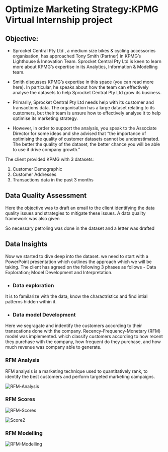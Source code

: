 # Optimize Marketing Strategy:KPMG Virtual Internship project

## Objective:
* Sprocket Central Pty Ltd , a medium size bikes & cycling accessories organisation, has approached Tony Smith (Partner) in KPMG’s Lighthouse & Innovation Team. Sprocket Central Pty Ltd is keen to learn more about KPMG’s expertise in its Analytics, Information & Modelling team.

* Smith discusses KPMG’s expertise in this space (you can read more here). In particular, he speaks about how the team can effectively analyse the datasets to help Sprocket Central Pty Ltd grow its business.

* Primarily, Sprocket Central Pty Ltd needs help with its customer and transactions data. The organisation has a large dataset relating to its customers, but their team is unsure how to effectively analyse it to help optimise its marketing strategy.

* However, in order to support the analysis, you speak to the Associate Director for some ideas and she advised that “the importance of optimising the quality of customer datasets cannot be underestimated. The better the quality of the dataset, the better chance you will be able to use it drive company growth.”

The client provided KPMG with 3 datasets:

1. Customer Demographic
2. Customer Addresses
3. Transactions data in the past 3 months

## Data Quality Assessment
Here the objective was to draft an email to the client identifying the data quality issues and strategies to mitigate these issues. A data quality framework was also given

So necessary petroling was done in the dataset and a letter was drafted

## Data Insights
Now we started to dive deep into the dataset. we need to start with a PowerPoint presentation which outlines the approach which we will be taking. The client has agreed on the following 3 phases as follows - Data Exploration; Model Development and Interpretation.

* ### Data exploration 
It is to familarize with the data, know the charactristics and find intial patterns hidden within it.

* ### Data model Development 
Here we segragate and indentify the customers according to their transcations done with the company. Recency-Frequency-Monetary (RFM) model was implemented. which classify customers according to how recent they purchase with the company, how frequent do they purchase, and how much revenue was company able to generate.
### RFM Analysis
RFM analysis is a marketing technique used to quantitatively rank, to identify the best customers and perform targeted marketing campaigns.

![RFM-Analysis](https://user-images.githubusercontent.com/73730336/156713190-405dee58-0b80-4e8e-8318-d856eaedf3f7.JPG)
### RFM Scores

![RFM-Scores](https://user-images.githubusercontent.com/73730336/156713227-65f1a2df-2f4c-44b7-8714-1158909f58f5.JPG)

![Score2](https://user-images.githubusercontent.com/73730336/156713238-1f5a2ab5-2625-4b5f-9ce1-f1b103706885.JPG)
### RFM Modelling

![RFM-Modelling](https://user-images.githubusercontent.com/73730336/156713279-580c79a7-cea0-4462-9290-7bf1cdd873f4.JPG)
